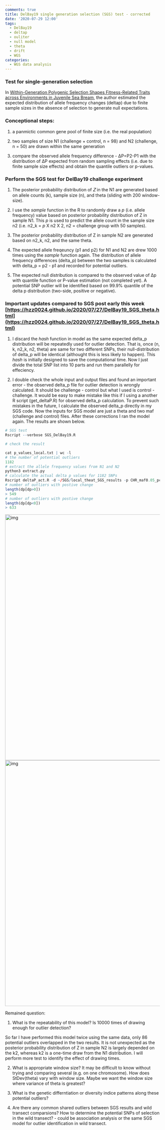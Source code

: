 ```yaml
---
comments: true
title: DelBay19 single generation selection (SGS) test - corrected
date: '2020-07-29 12:00'
tags:
  - DelBay19
  - deltap
  - ouliter
  - null model
  - theta
  - drift
  - WGS
categories:
  - WGS data analysis
---
```


### Test for single-generation selection

In [Within-Generation Polygenic Selection Shapes Fitness-Related Traits across Environments in Juvenile Sea Bream](https://www.mdpi.com/2073-4425/11/4/398/htm#app1-genes-11-00398), the author estimated the expected distribution of allele frequency changes (deltap) due to finite sample sizes in the absence of selection to generate null expectations.

### Conceptional steps:

1) a panmictic common gene pool of finite size (i.e. the real population)

2) two samples of size N1 (challenge + control, n = 98) and N2 (challenge, n = 50) are drawn within the same generation

3) compare the observed allele frequency difference - ΔP=P2-P1 with the distribution of ΔP expected from random sampling effects (i.e. due to finite sample size effects) and obtain the quantile outliers or p-values.    

### Perform the SGS test for DelBay19 challenge experiment

1) The posterior probability distribution of 𝑍 in the N1 are generated based on allele counts (k), sample size (n), and theta (sliding with 200 window-size). 

2) I use the *sample* function in the R to randomly draw a *p* (i.e. allele frequency) value based on posterior probability distribution of Z in sample N1. This *p* is used to predict the allele count in the sample size n2 (i.e. n2_k = *p* X n2 X 2, n2 = challenge group with 50 samples). 

3) The posterior probability distribution of Z in sample N2 are generated based on n2_k, n2, and the same theta.

4) The expected allele freqeuncy (p1 and p2) for N1 and N2 are drew 1000 times using the *sample* function again. The distribution of allele frequency differences (delta_p) between the two samples is calculated with delta_p = p2 - p1 and recorded for potential outliers.  

5) The expected null distribution is compared to the observed value of Δp with quantile function or P-value estimation (not completed yet). A potential SNP outlier will be identified based on 99.9% quantile of the delta p distribution (two-side, positive or negative).

### Important updates compared to SGS post early this week [https://hzz0024.github.io/2020/07/27/DelBay19_SGS_theta.html](https://hzz0024.github.io/2020/07/27/DelBay19_SGS_theta.html)

1) I discard the *hash* function in model as the same expected delta_p distribution will be repeatedly used for outlier detection. That is, once (n, k, n2_k, n2, theta) are same for two different SNPs, their null-distribution of delta_p will be identical (althought this is less likely to happen). This *hash* is initially designed to save the computational time. Now I just divide the total SNP list into 10 parts and run them parallelly for effeciency.

2) I double check the whole input and output files and found an important error - the observed delta_p file for outlier detection is wrongly calculated. It should be challenge - control but what I used is control - challenge. It would be easy to make mistake like this if I using a another R script (get_deltaP.R) for observed delta_p calculation. To prevent such mistakes in the future, I calculate the observed delta_p directly in my SGS code. Now the inputs for SGS model are just a theta and two maf (challenge and control) files. After these corrections I ran the model again. The results are shown below. 

```R
# SGS test
Rscript --verbose SGS_DelBay19.R 

# check the result

cat p_values_local.txt | wc -l
# the number of potential outliers
1182
# extract the allele frequency values from N1 and N2
python3 extract.py
# calculate the actual delta p values for 1182 SNPs
Rscript deltaP_act.R -d ~/SGS/local_theat_SGS_results -p CHR_maf0.05_pctind0.7_cv30.mafs.extracted -q CH_maf0.05_pctind0.7_cv30.mafs.extracted -t 1182 -o obs_deltap.output
# number of outliers with postive change 
length(dp[dp>0])
> 549
# number of outliers with postive change 
length(dp[dp<0])
> 633
```
<img src="https://hzz0024.github.io/images/SGS/allele_0729.jpeg" alt="img" width="800"/>

<img src="https://hzz0024.github.io/images/SGS/delta_p_0729.jpeg" alt="img" width="800"/>

Remained question: 

1) What is the repeatability of this model? Is 10000 times of drawing enough for outlier detection? 

So far I have performed this model twice using the same data, only 86 potential outliers overlapped in the two results. It is not unexpected as the posterior probability distribution of Z in sample N2 is largely depended on the k2, whereas k2 is a one-time draw from the N1 distribution. I will perform more test to identify the effect of drawing times.

2) What is appropriate window size? It may be difficult to know without trying and comparing several (e.g. on one chromosome). How does StDev(theta) vary with window size. Maybe we want the window size where variance of theta is greatest?

3) What is the genetic differntiation or diversity indice patterns along these potential outliers? 

4) Are there any common shared outliers between SGS results and wild transect comparsions? How to determine the potential SNPs of selection in the wild transect? - could be association analysis or the same SGS model for outlier identification in wild transect.
  

